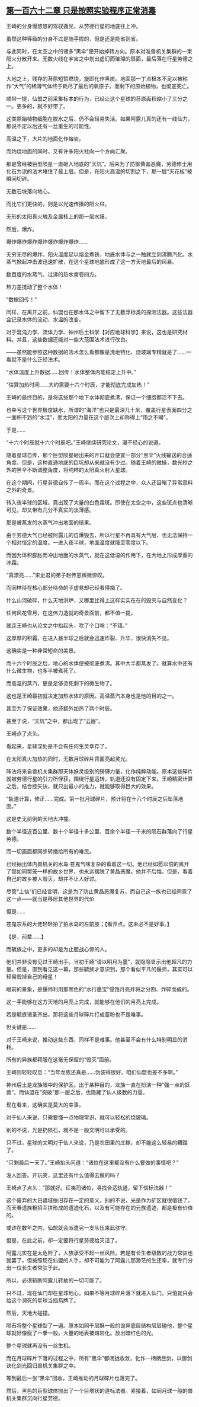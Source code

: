 ## [第一百六十二章 只是按照实验程序正常消毒](https://www.xxbiquge.com/11_11207/9220635.html)


  王崎的分身慢悠悠的驾驭遁光，从劳德行星的地底往上冲。

  虽然这种等级的分身不过是随手捏的，但是还是能省则省。

  与此同时，在太空之中的诸多“黑伞”便开始掉转方向。原本对准兽机关集群的一束阳火分散开来。无数火线在宇宙之中划出虚幻而璀璨的扇面，最后落在行星劳德之上。

  大地之上，残存的苔原短暂燃烧，旋即化作黑炭。地面那一丁点根本不足以被称作“大气”的稀薄气体终于耗尽了最后的氧原子。而剩下的原始植物，也彻底死亡。

  顺带一提，仙盟之前采集标本的行为，已经让这个星球的苔原面积缩小了三分之一。更多的，就不好带了。

  这类原始植物细胞在脱水之后，仍不会轻易失活。如果阿露儿真的还有一线仙力，那说不定以后还有一丝重生的可能性。

  高温之下，大片的地面化作熔岩。

  而灼烧地面的同时，又有许多阳火柱向一个方向汇聚。

  那是曾经被巨型陨星一直砸入地底的“天坑”。后来为了防御黄晶恶魔，劳德修士用化石为泥的法术堵住了最上层。但是，在阳火高温的切割之下，那一层“天花板”被瞬间切碎。

  无数石块落向地心。

  而比它们更快的，则是以光速传播的阳火柱。

  无形的太阳真火触及金属核上的那一层水膜。

  然后，爆炸。

  爆炸爆炸爆炸爆炸爆炸爆炸爆炸……

  无穷无尽的爆炸。阳火温度足以熔金煮铁，地底水体与之一触就立刻沸腾汽化。水蒸气掀起冲击波迅速扩散，在这个星球地底形成了这一方天地最后的风暴。

  数百度的水蒸气、过沸的热水席卷四方。

  热力差搅动了整个水体！

  “数据回传！”

  同样，在离开之前，仙盟也在那水体之中留下了无数浮标类的探测法器。这些法器会记录水体的流动、水温的改变。

  对于混沌力学、流体力学、神州后土科学【对应地球科学】来说，这也是研究材料。并且，这些数据还能对一些大范围法术进行改良。

  ——虽然能参照这种数据的法术怎么看都像是洗地特化、烧玻璃专精就是了……一看就不是什么正经法术。

  “水体温度上升数据……回传！水体整体内能稳定上升中。”

  “估算加热时间……大约需要十六个时辰，才能彻底完成加热！”

  王崎的最终目的，是将这些那个地下水体彻底煮沸，保证一个细胞都活不下去。

  也幸亏这个世界极度缺水，所谓的“海洋”也只是最深几十米，覆盖行星表面四分之一面积不到的“水洼”，而太阳的力量在这个层次上却称得上“用之不竭”。

  于是……

  “十六个时辰就十六个时辰吧。”王崎继续研究论文，漫不经心的说道。

  随着星球自传，那个巨型陨星砸出来的开口就会便宜一部分“黑伞”火线输送的合适角度。但是，这种直通地底的巨坑却从来就没有少过。随着王崎的微操，数光秒之外的黑伞不断调整角度，将纯粹的太阳真火射入星球。

  在这个期间，行星劳德自传了一周半。而在这个过程之中，众人还目睹了异常意料之外的奇景。

  转入夜半球的区域，竟出现了大量的白色霜斑。即使在太空之中，这些斑点也清晰可见，却又带有几分不真实的淡薄感。

  那是被蒸发的水蒸气冲出地面的结果。

  由于劳德大气已经被阿露儿的自爆毁去，所以行星不再具有大气层，也无法保持一个相对恒定的温度。一进入夜半球，地面温度就降至零度以下。

  而因为体积膨胀而冲出地面的水蒸气，就在这低温的作用下，在大地上形成厚重的冰霜。

  “真漂亮……”宋史君的弟子赵传恩微微惊叹。

  而同样待在核心部分待命的子虚易却已经看得痴了。

  什么山河破碎，什么天地洪炉，又哪里比得上这样实实在在的毁灭与自然变化？

  任何风花雪月，在这伟力造就的奇景面前，都不值一提。

  就连王崎也从论文之中抬起头，吹了个口哨：“不错。”

  这厚厚的积霜，在进入昼半球之后就会迅速炸裂、升华，很快消失不见。

  这确实是一种非常短命的美景。

  而十六个时辰之后，地心的水体便被彻底煮沸。其中大半都蒸发了。就算水中还有什么微生物，也多半被煮死了。

  而高温的蒸汽，更是足够烫死剩下的微生物了。

  这也是王崎最初就决定加热水体的原因。高温蒸汽本身也是他的目的之一。

  甚至为了保证效果，他还额外加热了两个时辰。

  甚至于说，“天坑”之中，都出现了“云层”。

  王崎点了点头。

  看起来，星球深处是不会有任何生灵幸存了。

  在太阳真火加热的同时，无数月球碎片背面亮起灵光。

  阵法将来自兽机关集群那天体妖灵级别的磅礴力量，化作纯粹动能。原本这些碎片就被劳德行星的引力所俘获，围绕行星运转，轨道还没有固定下来。王崎精密计算之后，结合控矢诀，就只出最小的推力，就能够取得巨大的效果。

  “轨道计算，修正……完成。第一批月球碎片，预计将在十八个时辰之后坠落地面。”

  这是史无前例的天地大冲撞。

  数个半径近百公里、数十个半径十多公里、百余个半径一千米的陨石群落向了行星劳德。

  而一切画面都同步转播给所有的难民。

  已经抽出体内兽机关的水岛·苍鬼气味复杂的看着这一切。他已经如愿以偿的离开了那如同樊笼一样的故乡世界，也永远摆脱了黄晶恶魔。他并不后悔。但是，看着自己的故乡被人毁灭，却并不让人好过。

  尽管“上仙”们已经言明，这是为了防止黄晶恶魔复苏，而自己这一族也已经同意了这一点——就当是移居其他世界的代价

  但是……

  苍鬼宗系的大佬轻轻拍了拍水岛的左前肢；【看开点。这未必不是好事。】

  【是，前辈……】

  而毓族之中，更多的却是为止胆战心惊的人。

  他们并非没有见过王崎出手。当初王崎“请以明月为墨”，就隐隐显示出他超凡的力量。但是，直到看见这一幕，那些毓族才意识到，那个看似平凡的偃师，其实可以轻易毁掉自己的母星！

  眼前的景象，是偃师利用那黑色的“水行墨宝”侵蚀月亮并将之分割、炸碎而成的。

  这一手能够在这方天地的月亮上完成，就能够在他们的月亮上完成。

  若是毓族诸圣齐出，那将这些月球碎片打成齑粉也不是难事。

  但关键是……

  对于王崎来说，推动这些东西，同样不是难事。他甚至不会有什么特别明显的消耗。

  所有的异族都拜服在这毫无保留的“毁灭”面前。

  王崎则轻轻叹息：“当年龙族还真是……伪装得很好。咱们仙盟也差不多啊。”

  神州后土是龙族眼中的保护区。出于某种目的，龙族一直在扮演一种“强一点的妖兽”。而仙盟在“突破”那一层之后，也隐藏了仙人级数的力量。

  现在看来，这确实是莫大的幸事。

  对于仙人来说，只需要懂一点物理常识，就可以轻松的烧玻璃。

  别的不说，光是扔陨石，就不是一般文明可以承受的。

  只不过，星球的文明对于仙人来说，乃是农田里的庄稼，却不能这么轻易的糟蹋了。

  “只剩最后一天了。”王崎抬头问道：“诸位在这里都没有什么要做的事情吧？”

  没人回答。开玩笑，这里还有什么值得去做的吗？

  王崎点了点头：“那就好。征夷司诸位，寻找合适轨道，留下信标法器！”

  这个废弃的大日疆域依旧存在一定的意义。别的不说，光是作为矿区就很值钱了。而天眷遗族极招互拼形成的遗迹化石，以及有可能存在的元族遗迹，都是极有价值的。

  或许在数年之内，仙盟就会派遣另一支队伍来此驻守。

  但是，在此之前，却一定要将行星劳德给灭活了。

  阿露儿实在是太危险了，人族承受不起一丝风险。若是有长生者级数的战力常驻也就罢了，但按照现在仙盟的人手，却不可能为了阿露儿那渺茫的生还率，就专门分出一位长生者常驻于此。

  所以，必须斩断阿露儿转劫的一切可能了。

  只不过，现在仙门却在星球地心。如果不等月球碎片落下就进入仙门，只怕就只会给这个濒死的星球当挡箭牌了。

  然后，天地大碰撞。

  陨石将整个星球犁了一遍。原本如同千层酥一般的诡异底层结构层层碰他，整个星球就好像瘦了一拳一般。大量的地表被熔岩化。放出暗红色的光。

  整个星球就再没有一丝生机。

  而在月球碎片下落的过程之中，所有“黑伞”都闭拢收敛，化作一柄柄巨剑，以御剑诀化剑光回归兽机关集群之中。

  等到最后一张“黑伞”回收，王崎推动的月球碎片也落完了。

  然后，黑色的巨型球体抛出了一个巨塔状的道标法器。紧接着，如同月球一般的兽机关集群沉向行星劳德。
